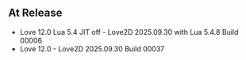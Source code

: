 ## At Release
* Love 12.0 Lua 5.4 JIT off - Love2D 2025.09.30 with Lua 5.4.8 Build 00006
* Love 12.0 - Love2D 2025.09.30 Build 00037
